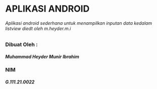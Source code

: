 # APLIKASI ANDROID
###### Aplikasi android sederhana untuk menampilkan inputan data kedalam listview diedt oleh m.heyder.m.i

### Dibuat Oleh :
##### Muhammad Heyder Munir Ibrahim
### NIM
##### G.111.21.0022